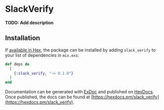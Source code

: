 # SlackVerify

**TODO: Add description**

## Installation

If [available in Hex](https://hex.pm/docs/publish), the package can be installed
by adding `slack_verify` to your list of dependencies in `mix.exs`:

```elixir
def deps do
  [
    {:slack_verify, "~> 0.1.0"}
  ]
end
```

Documentation can be generated with [ExDoc](https://github.com/elixir-lang/ex_doc)
and published on [HexDocs](https://hexdocs.pm). Once published, the docs can
be found at [https://hexdocs.pm/slack_verify](https://hexdocs.pm/slack_verify).

